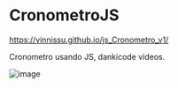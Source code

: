 # CronometroJS

https://vinnissu.github.io/js_Cronometro_v1/


Cronometro usando JS, dankicode videos.


![image](https://user-images.githubusercontent.com/110014684/226975507-cb1307bd-ee3e-4cdc-ab8c-48b7f56c0c2f.png)

